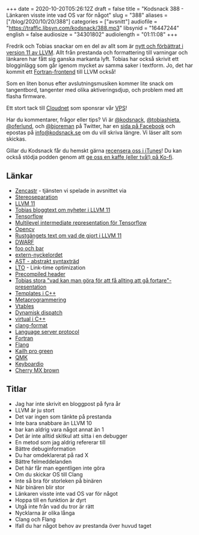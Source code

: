 +++
date = 2020-10-20T05:26:12Z
draft = false
title = "Kodsnack 388 - Länkaren visste inte vad OS var för något"
slug = "388"
aliases = ["/blog/2020/10/20/388"]
categories = ["avsnitt"]
audiofile = "https://traffic.libsyn.com/kodsnack/388.mp3"
libsynid = "16447244"
english = false
audiosize = "34301802"
audiolength = "01:11:08" 
+++

Fredrik och Tobias snackar om en del av allt som är [nytt och förbättrat i version 11 av LLVM](https://tobias.hieta.se/llvm11-release). Allt från prestanda och formattering till varningar och länkaren har fått sig ganska markanta lyft. Tobias har också skrivit ett blogginlägg som går igenom mycket av samma saker i textform. Jo, det har kommit ett [Fortran-frontend](https://github.com/flang-compiler/flang/wiki) till LLVM också!

Som en liten bonus efter avslutningsmusiken kommer lite snack om tangentbord, tangenter med olika aktiveringsdjup, och problem med att flasha firmware.

Ett stort tack till [Cloudnet](http://www.cloudnet.se) som sponsrar vår [VPS](http://en.wikipedia.org/wiki/Virtual_private_server)!

Har du kommentarer, frågor eller tips? Vi är [@kodsnack](https://www.twitter.com/kodsnack), [@tobiashieta](https://www.twitter.com/tobiashieta), [@oferlund](https://www.twitter.com/oferlund), och [@bjoreman](https://www.twitter.com/bjoreman) på Twitter, har en [sida på Facebook](https://www.facebook.com/kodsnack) och epostas på [info@kodsnack.se](mailto:info@kodsnack.se) om du vill skriva längre. Vi läser allt som skickas.

Gillar du Kodsnack får du hemskt gärna [recensera oss i iTunes](http://itunes.apple.com/se/podcast/kodsnack/id561631498?l=en)! Du kan också stödja podden genom att <a href="https://ko-fi.com/kodsnack" rel="payment">ge oss en kaffe (eller två!) på Ko-fi</a>.

## Länkar ##
* [Zencastr](https://zencastr.com/) - tjänsten vi spelade in avsnittet via
* [Stereoseparation](https://music.stackexchange.com/questions/50974/what-is-stereo-separation)
* [LLVM 11](https://releases.llvm.org/11.0.0/docs/ReleaseNotes.html)
* [Tobias bloggtext om nyheter i LLVM 11](https://tobias.hieta.se/llvm11-release)
* [Tensorflow](https://www.tensorflow.org/)
* [Multilevel intermediate representation för Tensorflow](https://blog.tensorflow.org/2019/04/mlir-new-intermediate-representation.html)
* [Opencv](https://opencv.org/)
* [Rustgängets text om vad de gjort i LLVM 11](https://nikic.github.io/2020/05/10/Make-LLVM-fast-again.html)
* [DWARF](https://en.wikipedia.org/wiki/DWARF)
* [foo och bar](https://en.wikipedia.org/wiki/Foobar)
* [extern-nyckelordet](https://en.wikibooks.org/wiki/C%2B%2B_Programming/Programming_Languages/C%2B%2B/Code/Keywords/extern)
* [AST - abstrakt syntaxträd](https://en.wikipedia.org/wiki/Abstract_syntax_tree)
* [LTO](https://en.wikipedia.org/wiki/Interprocedural_optimization) - Link-time optimization
* [Precompiled header](https://en.wikipedia.org/wiki/Precompiled_header)
* [Tobias stora "vad kan man göra för att få allting att gå fortare"-presentation](https://www.youtube.com/watch?v=X4pyOtawqjg)
* [Templates i C++](https://en.wikipedia.org/wiki/Template_%28C%2B%2B%29)
* [Metaprogrammering](https://en.wikipedia.org/wiki/Metaprogramming)
* [Vtables](https://pabloariasal.github.io/2017/06/10/understanding-virtual-tables/)
* [Dynamisk dispatch](https://en.wikipedia.org/wiki/Dynamic_dispatch)
* [virtual i C++](https://www.geeksforgeeks.org/virtual-function-cpp/)
* [clang-format](https://clang.llvm.org/docs/ClangFormat.html)
* [Language server protocol](https://en.wikipedia.org/wiki/Language_Server_Protocol)
* [Fortran](https://en.wikipedia.org/wiki/Fortran)
* [Flang](https://github.com/flang-compiler/flang/wiki)
* [Kailh pro green](https://cdn.shopify.com/s/files/1/3099/8088/files/PG151101D223_clicky_Light_Green.pdf?3830690138515097181)
* [QMK](https://docs.qmk.fm/#/)
* [Keyboardio](https://shop.keyboard.io/collections)
* [Cherry MX brown](https://www.cherrymx.de/en/mx-original/mx-brown.html)

## Titlar ##
* Jag har inte skrivit en bloggpost på fyra år
* LLVM är ju stort
* Det var ingen som tänkte på prestanda
* Inte bara snabbare än LLVM 10
* bar kan aldrig vara något annat än 1
* Det är inte alltid skitkul att sitta i en debugger
* En metod som jag aldrig refererar till
* Bättre debuginformation
* Du har omdeklarerat på rad X
* Bättre felmeddelanden
* Det här får man egentligen inte göra
* Om du skickar OS till Clang
* Inte så bra för storleken på binären
* När binären blir stor
* Länkaren visste inte vad OS var för något
* Hoppa till en funktion är dyrt
* Utgå inte från vad du tror är rätt
* Nycklarna är olika långa
* Clang och Flang
* Ifall du har något behov av prestanda över huvud taget